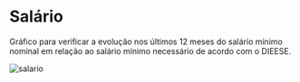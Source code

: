 # Salário

Gráfico para verificar a evolução nos últimos 12 meses do salário mínimo nominal em relação ao salário mínimo necessário de acordo com o DIEESE.

![salario](https://github.com/fael0306/salario/assets/25599308/70e3ce68-55d2-4434-94ea-260839b40159)
